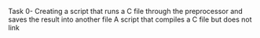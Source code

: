 Task 0- Creating a script that runs a C file through the preprocessor and saves the result into another file
A script that compiles a C file but does not link
